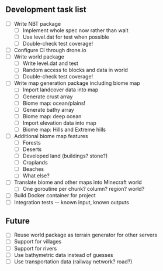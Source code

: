 Development task list
---------------------

- [ ] Write NBT package
  - [ ] Implement whole spec now rather than wait
  - [ ] Use level.dat for test when possible
  - [ ] Double-check test coverage!
- [ ] Configure CI through drone.io
- [ ] Write world package
  - [ ] Write level.dat and test
  - [ ] Random access to blocks and data in world
  - [ ] Double-check test coverage!
- [ ] Write map generation package including biome map
  - [ ] Import landcover data into map
  - [ ] Generate crust array
  - [ ] Biome map: ocean/plains!
  - [ ] Generate bathy array
  - [ ] Biome map: deep ocean
  - [ ] Import elevation data into map
  - [ ] Biome map: Hills and Extreme hills
- [ ] Additional biome map features
  - [ ] Forests
  - [ ] Deserts
  - [ ] Developed land (buildings?  stone?)
  - [ ] Croplands
  - [ ] Beaches
  - [ ] What else?
- [ ] Translate biome and other maps into Minecraft world
  - [ ] One goroutine per chunk?  column?  region?  world?
- [ ] Build Docker container for project
- [ ] Integration tests -- known input, known outputs

Future
------
- [ ] Reuse world package as terrain generator for other servers
- [ ] Support for villages
- [ ] Support for rivers
- [ ] Use bathymetric data instead of guesses
- [ ] Use transportation data (railway network?  road?)
